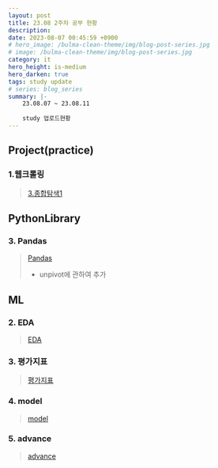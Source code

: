 ```yaml
---
layout: post
title: 23.08 2주차 공부 현황
description: 
date: 2023-08-07 00:45:59 +0900
# hero_image: /bulma-clean-theme/img/blog-post-series.jpg
# image: /bulma-clean-theme/img/blog-post-series.jpg
category: it
hero_height: is-medium
hero_darken: true
tags: study update
# series: blog_series
summary: |-
    23.08.07 ~ 23.08.11
    
    study 업로드현황
---
```

## Project(practice)

### 1.웹크롤링
> [3.종합탐색1](/project_practice/crawling/3_종합탐색1) 

## PythonLibrary

### 3. Pandas
> [Pandas](/study/pythonLibrary/3_Pandas)  
> * unpivot에 관하여 추가

## ML

### 2. EDA
> [EDA](/study/ML/2_EDA)  

### 3. 평가지표
> [평가지표](/study/ML/3_평가지표)  

### 4. model
> [model](/study/ML/4_model)  

### 5. advance
> [advance](/study/ML/5_advance)  
